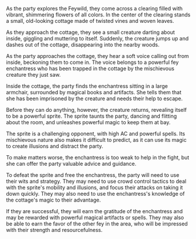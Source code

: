 As the party explores the Feywild, they come across a clearing filled with vibrant, shimmering flowers of all colors. In the center of the clearing stands a small, old-looking cottage made of twisted vines and woven leaves.

As they approach the cottage, they see a small creature darting about inside, giggling and muttering to itself. Suddenly, the creature jumps up and dashes out of the cottage, disappearing into the nearby woods.

As the party approaches the cottage, they hear a soft voice calling out from inside, beckoning them to come in. The voice belongs to a powerful fey enchantress who has been trapped in the cottage by the mischievous creature they just saw.

Inside the cottage, the party finds the enchantress sitting in a large armchair, surrounded by magical books and artifacts. She tells them that she has been imprisoned by the creature and needs their help to escape.

Before they can do anything, however, the creature returns, revealing itself to be a powerful sprite. The sprite taunts the party, dancing and flitting about the room, and unleashes powerful magic to keep them at bay.

The sprite is a challenging opponent, with high AC and powerful spells. Its mischievous nature also makes it difficult to predict, as it can use its magic to create illusions and distract the party.

To make matters worse, the enchantress is too weak to help in the fight, but she can offer the party valuable advice and guidance.

To defeat the sprite and free the enchantress, the party will need to use their wits and strategy. They may need to use crowd control tactics to deal with the sprite's mobility and illusions, and focus their attacks on taking it down quickly. They may also need to use the enchantress's knowledge of the cottage's magic to their advantage.

If they are successful, they will earn the gratitude of the enchantress and may be rewarded with powerful magical artifacts or spells. They may also be able to earn the favor of the other fey in the area, who will be impressed with their strength and resourcefulness.